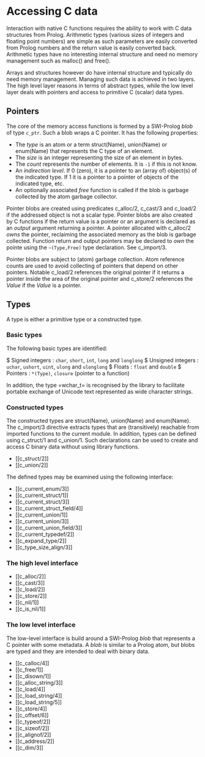 # Accessing C data

Interaction with native C functions requires the ability to work with C
data structures from Prolog. Arithmetic types (various sizes of integers
and floating point numbers) are simple as such parameters are easily
converted from Prolog numbers and the return value is easily converted
back. Arithmetic types have no interesting internal structure and need
no memory management such as malloc() and free().

Arrays and structures however do have internal structure and typically
do need memory management. Managing such data is achieved in two layers.
The high level layer reasons in terms of abstract types, while the low
level layer deals with pointers and access to primitive C (scalar) data
types.

## Pointers

The core of the memory access functions is formed by a SWI-Prolog _blob_
of type `c_ptr`.  Such a blob wraps a C pointer.  It has the following
properties:

  - The *type* is an atom or a term struct(Name), union(Name) or
    enum(Name) that represents the C type of an element.
  - The *size* is an integer representing the size of an element
    in bytes.
  - The *count* represents the number of elements.  It is `-1` if
    this is not know.
  - An *indirection level*.  If 0 (zero), it is a pointer to an
    (array of) object(s) of the indicated type.  If 1 it is a
    pointer to a pointer of objects of the indicated type, etc.
  - An optionally associated _free_ function is called if the blob
    is garbage collected by the atom garbage collector.

Pointer blobs are created using predicates c_alloc/2, c_cast/3 and
c_load/2 if the addressed object is not a scalar type. Pointer blobs are
also created by C functions if the return value is a pointer or an
argument is declared as an _output_ argument returning a pointer. A
pointer allocated with c_alloc/2 _owns_ the pointer, reclaiming the
associated memory as the blob is garbage collected.  Function return
and output pointers may be declared to _own_ the pointe using the
`~(Type,Free)` type declaration.  See c_import/3.

Pointer blobs are subject to (atom) garbage collection. Atom reference
counts are used to avoid collecting of pointers that depend on other
pointers. Notable c_load/2 references the original pointer if it returns
a pointer inside the area of the original pointer and c_store/2
references the _Value_ if the _Value_ is a pointer.


## Types

A type is either a primitive type or a constructed type.

### Basic types

The following basic types are identified:

  $ Signed integers :
  `char`, `short`, `int`, `long` and `longlong`
  $ Unsigned integers :
  `uchar`, `ushort`, `uint`, `ulong` and `ulonglong`
  $ Floats :
  `float` and `double`
  $ Pointers :
  `*(Type)`, `closure` (pointer to a function)

In addition, the type =wchar_t= is recognised by the library to
facilitate portable exchange of Unicode text represented as wide
character strings.

### Constructed types

The constructed types are struct(Name), union(Name) and enum(Name). The
c_import/3 directive extracts types that are (transitively) reachable
from imported functions to the current module. In addition, types can be
defined using c_struct/1 and c_union/1. Such declarations can be used to
create and access C binary data without using library functions.

  - [[c_struct/2]]
  - [[c_union/2]]

The defined types may be examined using the following interface:

  - [[c_current_enum/3]]
  - [[c_current_struct/1]]
  - [[c_current_struct/3]]
  - [[c_current_struct_field/4]]
  - [[c_current_union/1]]
  - [[c_current_union/3]]
  - [[c_current_union_field/3]]
  - [[c_current_typedef/2]]
  - [[c_expand_type/2]]
  - [[c_type_size_align/3]]

### The high level interface

  - [[c_alloc/2]]
  - [[c_cast/3]]
  - [[c_load/2]]
  - [[c_store/2]]
  - [[c_nil/1]]
  - [[c_is_nil/1]]

### The low level interface

The low-level interface is build around a SWI-Prolog _blob_ that
represents a C pointer with some metadata. A _blob_ is similar to a
Prolog atom, but blobs are typed and they are intended to deal with
binary data.

  - [[c_calloc/4]]
  - [[c_free/1]]
  - [[c_disown/1]]
  - [[c_alloc_string/3]]
  - [[c_load/4]]
  - [[c_load_string/4]]
  - [[c_load_string/5]]
  - [[c_store/4]]
  - [[c_offset/6]]
  - [[c_typeof/2]]
  - [[c_sizeof/2]]
  - [[c_alignof/2]]
  - [[c_address/2]]
  - [[c_dim/3]]
